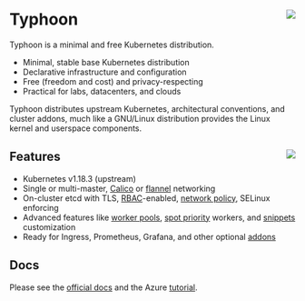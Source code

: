 # Typhoon <img align="right" src="https://storage.googleapis.com/poseidon/typhoon-logo.png">

Typhoon is a minimal and free Kubernetes distribution.

* Minimal, stable base Kubernetes distribution
* Declarative infrastructure and configuration
* Free (freedom and cost) and privacy-respecting
* Practical for labs, datacenters, and clouds

Typhoon distributes upstream Kubernetes, architectural conventions, and cluster addons, much like a GNU/Linux distribution provides the Linux kernel and userspace components.

## Features <a href="https://www.cncf.io/certification/software-conformance/"><img align="right" src="https://storage.googleapis.com/poseidon/certified-kubernetes.png"></a>

* Kubernetes v1.18.3 (upstream)
* Single or multi-master, [Calico](https://www.projectcalico.org/) or [flannel](https://github.com/coreos/flannel) networking
* On-cluster etcd with TLS, [RBAC](https://kubernetes.io/docs/admin/authorization/rbac/)-enabled, [network policy](https://kubernetes.io/docs/concepts/services-networking/network-policies/), SELinux enforcing
* Advanced features like [worker pools](https://typhoon.psdn.io/advanced/worker-pools/), [spot priority](https://typhoon.psdn.io/fedora-coreos/azure/#low-priority) workers, and [snippets](https://typhoon.psdn.io/advanced/customization/) customization
* Ready for Ingress, Prometheus, Grafana, and other optional [addons](https://typhoon.psdn.io/addons/overview/)

## Docs

Please see the [official docs](https://typhoon.psdn.io) and the Azure [tutorial](https://typhoon.psdn.io/fedora-coreos/azure/).

